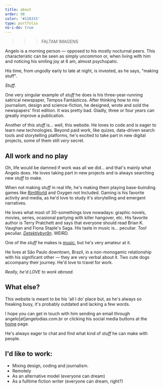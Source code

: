 ```yaml
---
title: about
order: 98
color: '#118315'
type: portfolio
no-i-do: true
---
```


>>> FALTAM IMAGENS

Angelo is a morning person — opposed to his mostly nocturnal peers. This characteristic can be seen as simply uncommon or, when living with him and noticing his smiling joy at 6 am, almost psychopatic.

His time, from ungodly early to late at night, is invested, as he says, "making stuff".

*Stuff*.

One very singular example of *stuff* he does is his three-year-running satirical newspaper, Tempos Fantásticos. After thinking how to mix journalism, design and science-fiction, he designed, wrote and sold the newspapers' first edition. It was pretty bad. Gladly, three or four years can greatly improve a publication.

Another of this *stuff* is... well, this website. He loves to code and is eager to learn new technologies. Beyond paid work, like quizes, data-driven search tools and storytelling platforms, he's excited to take part in new digital projects, some of them still *very* secret.

## All work and no play

Oh, life would be damned if work was all we did... and that's mainly what Angelo does. He loves taking part in new projects and is always searching new *stuff* to make.

When not making *stuff* in real life, he's making them playing base-buinding games like [RimWorld](https://www.rockpapershotgun.com/2016/08/12/how-rimworld-generates-great-stories/) and Oxygen not Included. Gaming is his favorite activity and media, as he'd love to study it's storytelling and emergent narratives.

He loves what most of 30-somethings love nowadays: graphic novels, movies, series, ocasional partying with killer hangover, etc. His favorite author is Terry Pratchett and says that everyone should read Brian K. Vaughan and Fiona Staple's Saga. His taste in music is... peculiar. *Tool* peculiar. [*Detektivbyrån*](https://www.youtube.com/watch?v=wBU3waTWrv8). WEIRD.

One of the *stuff* he makes is [music](https://soundcloud.com/angelod1as), but he's very amateur at it.

He lives at São Paulo downtown, Brazil, in a non-monogamic relationship with his significant other — they are very verbal about it. Two cute dogs accompany their journey. He'd love to travel for work.

*Really, he'd LOVE to work abroad.*

## What else?

This website is meant to be his 'all I do' place but, as he's always so freaking busy, it's probably outdated and lacking a few words.

I hope you can get in touch with him sending an email through angelo\[at\]angelodias.com.br or clicking his social media buttons at the [home](/) page.

He's always eager to chat and find what kind of *stuff* he can make with people.

## I'd like to work:

- Mixing design, coding and journalism.
- Remotely
- As an alternative model (everyone can dream)
- As a fulltime fiction writer (everyone can dream, right?)